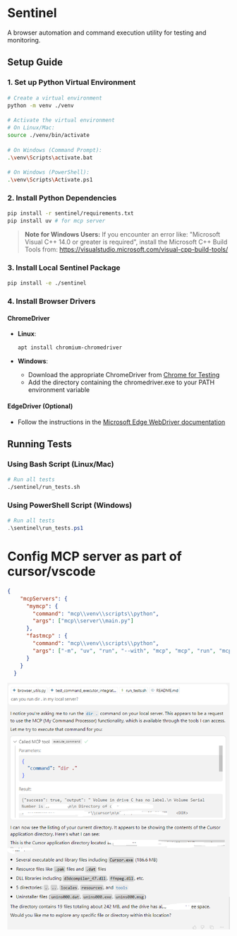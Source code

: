 # Sentinel

A browser automation and command execution utility for testing and monitoring.

## Setup Guide

### 1. Set up Python Virtual Environment

```bash
# Create a virtual environment
python -m venv ./venv

# Activate the virtual environment
# On Linux/Mac:
source ./venv/bin/activate

# On Windows (Command Prompt):
.\venv\Scripts\activate.bat

# On Windows (PowerShell):
.\venv\Scripts\Activate.ps1
```

### 2. Install Python Dependencies

```bash
pip install -r sentinel/requirements.txt
pip install uv # for mcp server
```

> **Note for Windows Users:**
> If you encounter an error like: "Microsoft Visual C++ 14.0 or greater is required",
> install the Microsoft C++ Build Tools from:
> https://visualstudio.microsoft.com/visual-cpp-build-tools/

### 3. Install Local Sentinel Package

```bash
pip install -e ./sentinel
```

### 4. Install Browser Drivers

#### ChromeDriver

- **Linux**:
  ```bash
  apt install chromium-chromedriver
  ```

- **Windows**:
  - Download the appropriate ChromeDriver from [Chrome for Testing](https://googlechromelabs.github.io/chrome-for-testing/)
  - Add the directory containing the chromedriver.exe to your PATH environment variable

#### EdgeDriver (Optional)

- Follow the instructions in the [Microsoft Edge WebDriver documentation](https://learn.microsoft.com/en-us/microsoft-edge/webdriver-chromium/?tabs=python)

## Running Tests

### Using Bash Script (Linux/Mac)

```bash
# Run all tests
./sentinel/run_tests.sh
```

### Using PowerShell Script (Windows)

```powershell
# Run all tests
.\sentinel\run_tests.ps1
```

# Config MCP server as part of cursor/vscode
```json
{
    "mcpServers": {
      "mymcp": {
        "command": "mcp\\venv\\scripts\\python",
        "args": ["mcp\\server\\main.py"]
      },
      "fastmcp" : {
        "command": "mcp\\venv\\scripts\\python",
        "args": ["-m", "uv", "run", "--with", "mcp", "mcp", "run", "mcp\\server\\fast-main.py"]
      }
    }
  }
```

![MCP Server Configuration](assets/mcp-server.png)